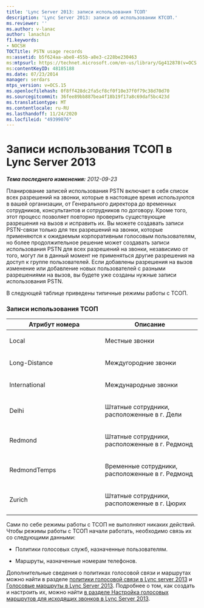 ```yaml
---
title: 'Lync Server 2013: записи использования ТСОП'
description: 'Lync Server 2013: записи об использовании КТСОП.'
ms.reviewer: ''
ms.author: v-lanac
author: lanachin
f1.keywords:
- NOCSH
TOCTitle: PSTN usage records
ms:assetid: b5f624aa-abe8-455b-a8e3-c228be230463
ms:mtpsurl: https://technet.microsoft.com/en-us/library/Gg412878(v=OCS.15)
ms:contentKeyID: 48185188
ms.date: 07/23/2014
manager: serdars
mtps_version: v=OCS.15
ms.openlocfilehash: 0f8ff428dc2fa5cf8cf0f10e37f0f79c38d70d70
ms.sourcegitcommit: 36fee89bb887bea4f18b19f17a8c69daf5bc423d
ms.translationtype: MT
ms.contentlocale: ru-RU
ms.lasthandoff: 11/24/2020
ms.locfileid: "49399076"
---
```

# <a name="pstn-usage-records-in-lync-server-2013"></a>Записи использования ТСОП в Lync Server 2013

<div data-xmlns="http://www.w3.org/1999/xhtml">

<div class="topic" data-xmlns="http://www.w3.org/1999/xhtml" data-msxsl="urn:schemas-microsoft-com:xslt" data-cs="https://msdn.microsoft.com/">

<div data-asp="https://msdn2.microsoft.com/asp">



</div>

<div id="mainSection">

<div id="mainBody">

<span> </span>

_**Тема последнего изменения:** 2012-09-23_

Планирование записей использования PSTN включает в себя список всех разрешений на звонки, которые в настоящее время используются в вашей организации, от Генерального директора до временных сотрудников, консультантов и сотрудников по договору. Кроме того, этот процесс позволяет повторно проверить существующие разрешения на вызов и исправить их. Вы можете создавать записи PSTN-связи только для тех разрешений на звонки, которые применяются к ожидаемым корпоративным голосовым пользователям, но более продолжительное решение может создавать записи использования PSTN для всех разрешений на звонки, независимо от того, могут ли в данный момент не применяться другие разрешения на доступ к группе пользователей. Если добавлены разрешения на вызов изменение или добавление новых пользователей с разными разрешениями на вызов, вы будете уже созданы нужные записи использования PSTN.

В следующей таблице приведены типичные режимы работы с ТСОП.

### <a name="pstn-usage-records"></a>Записи использования ТСОП

<table>
<colgroup>
<col style="width: 50%" />
<col style="width: 50%" />
</colgroup>
<thead>
<tr class="header">
<th>Атрибут номера</th>
<th>Описание</th>
</tr>
</thead>
<tbody>
<tr class="odd">
<td><p>Local</p></td>
<td><p>Местные звонки</p></td>
</tr>
<tr class="even">
<td><p>Long-Distance</p></td>
<td><p>Междугородние звонки</p></td>
</tr>
<tr class="odd">
<td><p>International</p></td>
<td><p>Международные звонки</p></td>
</tr>
<tr class="even">
<td><p>Delhi</p></td>
<td><p>Штатные сотрудники, расположенные в г. Дели</p></td>
</tr>
<tr class="odd">
<td><p>Redmond</p></td>
<td><p>Штатные сотрудники, расположенные в г. Редмонд</p></td>
</tr>
<tr class="even">
<td><p>RedmondTemps</p></td>
<td><p>Временные сотрудники, расположенные в г. Редмонд</p></td>
</tr>
<tr class="odd">
<td><p>Zurich</p></td>
<td><p>Штатные сотрудники, расположенные в г. Цюрих</p></td>
</tr>
</tbody>
</table>


Сами по себе режимы работы с ТСОП не выполняют никаких действий. Чтобы режимы работы с ТСОП начали работать, необходимо связь их со следующими данными:

  - Политики голосовых служб, назначенные пользователям.

  - Маршруты, назначенные номерам телефонов.

Дополнительные сведения о политиках голосовой связи и маршрутах можно найти в разделе [политики голосовой связи в Lync server 2013](lync-server-2013-voice-policies.md) и [Голосовые маршруты в Lync Server 2013](lync-server-2013-voice-routes.md). Подробнее о том, как создать и настроить их, можно найти [в разделе Настройка голосовых маршрутов для исходящих звонков в Lync Server 2013](lync-server-2013-configuring-voice-routes-for-outbound-calls.md).

</div>

<span> </span>

</div>

</div>

</div>

